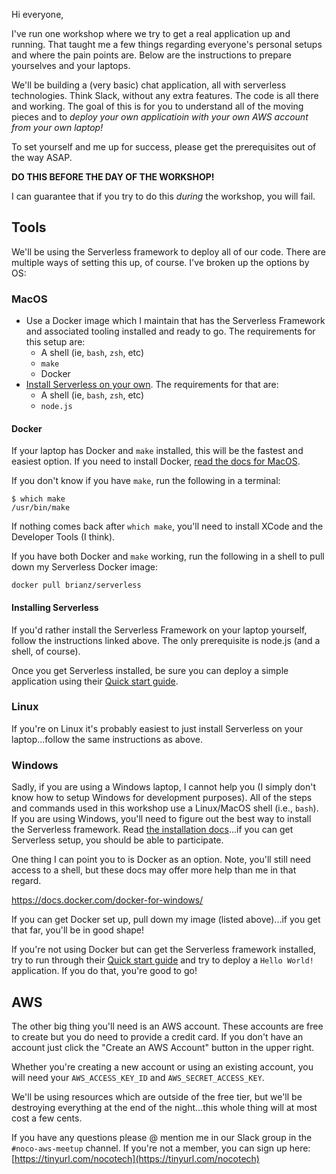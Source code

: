 Hi everyone,

I've run one workshop where we try to get a real application up and running. That taught me a few things regarding everyone's
personal setups and where the pain points are. Below are the instructions to prepare yourselves and
your laptops.

We'll be building a (very basic) chat application, all with serverless technologies. Think Slack, without any extra features.
The code is all there and working. The goal of this is for you to understand all of the moving pieces and to _deploy your
own applicatioin with your own AWS account from your own laptop!_

To set yourself and me up for success, please get the prerequisites out of the way ASAP.

**DO THIS BEFORE THE DAY OF THE WORKSHOP!**

I can guarantee that if you try to do this _during_ the workshop, you will fail.

## Tools

We'll be using the Serverless framework to deploy all of our code. There are multiple ways of setting this up, of course. I've broken up the options by OS:

### MacOS

- Use a Docker image which I maintain that has the Serverless Framework and associated tooling installed and ready to go. The requirements for this setup are:
  - A shell (ie, `bash`, `zsh`, etc)
  - `make`
  - Docker
- [Install Serverless on your own](https://serverless.com/framework/docs/providers/aws/guide/installation/). The requirements for that are:
  - A shell (ie, `bash`, `zsh`, etc)
  - `node.js`

#### Docker

If your laptop has Docker and `make` installed, this will be the fastest and easiest option. If you
need to install Docker, [read the docs for MacOS](https://docs.docker.com/docker-for-mac/).

If you don't know if you have `make`, run the following in a terminal:

    $ which make
    /usr/bin/make

If nothing comes back after `which make`, you'll need to install XCode and the Developer Tools (I
think).

If you have both Docker and `make` working, run the following in a shell to pull down my Serverless
Docker image:

    docker pull brianz/serverless

#### Installing Serverless

If you'd rather install the Serverless Framework on your laptop yourself, follow the instructions
linked above. The only prerequisite is node.js (and a shell, of course).

Once you get Serverless installed, be sure you can deploy a simple application using their
[Quick start guide](https://serverless.com/framework/docs/providers/aws/guide/quick-start/).

### Linux

If you're on Linux it's probably easiest to just install Serverless on your laptop...follow the
same instructions as above.

### Windows

Sadly, if you are using a Windows laptop, I cannot help you (I simply don't know how to setup Windows for development purposes).
All of the steps and commands used in this workshop use a Linux/MacOS shell (i.e., `bash`). If you are using Windows, you'll need
to figure out the best way to install the Serverless framework.
Read [the installation docs](https://serverless.com/framework/docs/providers/aws/guide/installation/)...if you can get Serverless setup, you should be able to participate.

One thing I can point you to is Docker as an option. Note, you'll still need access to a shell, but
these docs may offer more help than me in that regard.

https://docs.docker.com/docker-for-windows/

If you can get Docker set up, pull down my image (listed above)...if you get that far, you'll be in
good shape!

If you're not using Docker but can get the Serverless framework installed, try to run through their
[Quick start guide](https://serverless.com/framework/docs/providers/aws/guide/quick-start/) and try
to deploy a `Hello World!` application. If you do that, you're good to go!

## AWS

The other big thing you'll need is an AWS account. These accounts are free to create but you do need to provide a
credit card. If you don't have an account just click the "Create an AWS Account" button in the upper right.

Whether you're creating a new account or using an existing account, you will need your `AWS_ACCESS_KEY_ID` and
`AWS_SECRET_ACCESS_KEY`.

We'll be using resources which are outside of the free tier, but we'll be destroying everything at the end of the
night...this whole thing will at most cost a few cents.

If you have any questions please @ mention me in our Slack group in the `#noco-aws-meetup` channel. If you're not a
member, you can sign up here: [https://tinyurl.com/nocotech](https://tinyurl.com/nocotech)
